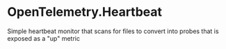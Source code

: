 # OpenTelemetry.Heartbeat
Simple heartbeat monitor that scans for files to convert into probes that is exposed as a "up" metric
